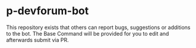 # p-devforum-bot
This repository exists that others can report bugs, suggestions or additions to the bot.
The Base Command will be provided for you to edit and afterwards submit via PR.
